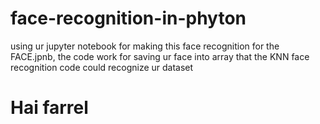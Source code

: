 # face-recognition-in-phyton
using ur jupyter notebook for making this face recognition
for the FACE.jpnb, the code work for saving ur face into array that the KNN face recognition code could recognize ur dataset

# Hai farrel